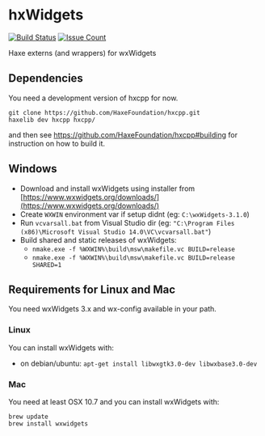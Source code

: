 # hxWidgets

[![Build Status](https://img.shields.io/travis/ianharrigan/hxWidgets.svg?maxAge=2592000?style=plastic)](https://travis-ci.org/ianharrigan/hxWidgets)
[![Issue Count](https://img.shields.io/codeclimate/issues/github/ianharrigan/hxWidgets.svg?maxAge=2592000?style=plastic)](https://codeclimate.com/github/ianharrigan/hxWidgets/issues)

Haxe externs (and wrappers) for wxWidgets

## Dependencies

You need a development version of hxcpp for now.

```
git clone https://github.com/HaxeFoundation/hxcpp.git
haxelib dev hxcpp hxcpp/
```

and then see <https://github.com/HaxeFoundation/hxcpp#building> for
instruction on how to build it.

## Windows

* Download and install wxWidgets using installer from [https://www.wxwidgets.org/downloads/](https://www.wxwidgets.org/downloads/)
* Create `WXWIN` environment var if setup didnt (eg: `C:\wxWidgets-3.1.0`)
* Run `vcvarsall.bat` from Visual Studio dir
(eg: `"C:\Program Files (x86)\Microsoft Visual Studio 14.0\VC\vcvarsall.bat"`)
* Build shared and static releases of wxWidgets:
    * `nmake.exe -f %WXWIN%\build\msw\makefile.vc BUILD=release`
    * `nmake.exe -f %WXWIN%\build\msw\makefile.vc BUILD=release SHARED=1`

## Requirements for Linux and Mac

You need wxWidgets 3.x and wx-config available in your path.

### Linux

You can install wxWidgets with:

* on debian/ubuntu: `apt-get install libwxgtk3.0-dev libwxbase3.0-dev`

### Mac

You need at least OSX 10.7 and you can install wxWidgets with:

```
brew update
brew install wxwidgets
```
